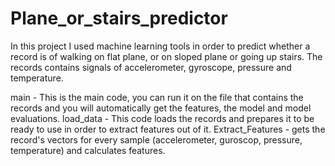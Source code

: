 # Plane_or_stairs_predictor
In this project I used machine learning tools in order to predict whether a record is of walking on flat plane, or on sloped plane or going up stairs. The records contains signals of accelerometer, gyroscope, pressure and temperature. 

main - This is the main code, you can run it on the file that contains the records and you will automatically get the features, the model and model evaluations.
load_data - This code loads the records and prepares it to be ready to use in order to extract features out of it.
Extract_Features - gets the record's vectors for every sample (accelerometer, guroscop, pressure, temperature) and calculates features.
